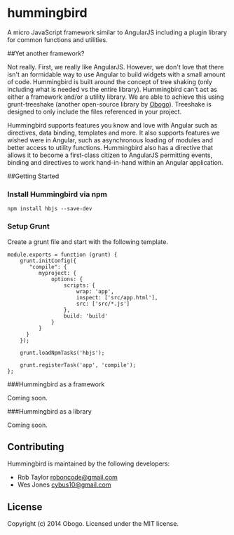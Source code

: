 # hummingbird

A micro JavaScript framework similar to AngularJS including a plugin library for common functions and utilities.

##Yet another framework?

Not really. First, we really like AngularJS. However, we don't love that there isn't an formidable way to use Angular to build widgets with a small amount of code. Hummingbird is built around the concept of tree shaking (only including what is needed vs the entire library). Hummingbird can't act as either a framework and/or a utility library. We are able to achieve this using grunt-treeshake (another open-source library by [Obogo](http://obogo.io)). Treeshake is designed to only include the files referenced in your project. 

Hummingbird supports features you know and love with Angular such as directives, data binding, templates and more. It also supports features we wished were in Angular, such as asynchronous loading of modules and better access to utility functions. Hummingbird also has a directive that allows it to become a first-class citizen to AngularJS permitting events, binding and directives to work hand-in-hand within an Angular application.

##Getting Started

### Install Hummingbird via npm

	npm install hbjs --save-dev

### Setup Grunt

Create a grunt file and start with the following template.

	module.exports = function (grunt) {
    	grunt.initConfig({
     	   "compile": {
      	      myproject: {
      	          options: {
      	              scripts: {
      	                  wrap: 'app',
      	                  inspect: ['src/app.html'],
      	                  src: ['src/*.js']
      	              },
      	              build: 'build'
      	          }
      	      }
      	  }
    	});

    	grunt.loadNpmTasks('hbjs');

	    grunt.registerTask('app', 'compile');
	};

###Hummingbird as a framework

Coming soon.

###Hummingbird as a library

Coming soon.

## Contributing
Hummingbird is maintained by the following developers:

* Rob Taylor <roboncode@gmail.com>
* Wes Jones <cybus10@gmail.com>

## License
Copyright (c) 2014 Obogo. Licensed under the MIT license.
